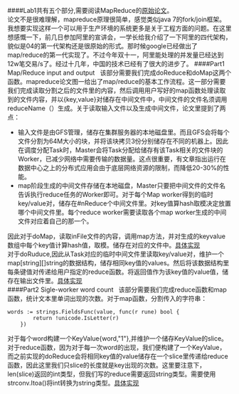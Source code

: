 ####Lab1共有五个部分,需要阅读MapReduce的[原始论文](/mapreduce.pdf)。  
论文不是很难理解，mapreduce原理很简单，感觉类似java 7的fork/join框架。我想要实现这样一个可以用于生产环境的系统更多是关于工程方面的问题。在这里想感慨一下，前几日参加阿里的宣讲会，一学长给我介绍了一下阿里的四代架构，貌似是04的第一代架构还是很原始的形式。那时候google已经做出了map/reduce的第一代实现了。不过今年双十一，阿里能处理的并发量已经达到12w笔交易/s了。经过十几年，中国的技术已经有了很大的进步了。
####Part1 Map/Reduce input and output  
该部分需要我们完成doReduce和doMap这两个函数。mapreduce论文图一给出了map/reduce的基本工作流程。这一部分需要我们完成读取分割之后的文件里的内容，然后调用用户写好的map函数处理读取到的文件内容，并以{key,value}对储存在中间文件中，中间文件的文件名须调用reduceName（）生成。关于读取输入文件以及生成中间文件，论文里提到了两点： 
* 输入文件是由GFS管理，储存在集群服务器的本地磁盘里。而且GFS会将每个文件分割为64M大小的块，并将该块拷贝3份分别储存在不同的机器上。因此在调度分配Task时，Master会将Task分配给储存有该Task相关的文件块的Worker，已减少网络中需要传输的数据量。这点很重要，有文章指出运行在数据中心之上的分布式应用会由于底层网络资源的限制，而降低20-30%的性能。  
* map阶段生成的中间文件存储在本地磁盘，Master只要把中间文件的文件名告诉执行reduce任务的Worker即可。对于每个Map worker得到的临时key/value对，储存在#nReduce个中间文件里。对key值算hash取模决定放置哪个中间文件里。每个reduce worker需要读取各个map worker生成的中间文件对应着自己的那一个。

因此对于doMap，读取inFile文件的内容，调用map方法，并对生成的keyvalue数组中每个key值计算hash值，取模。储存在对应的文件中。[具体实现](./common_map.go)<br>对于doRuduce,因此从Task对应的临时中间文件里读取key/value对，维护一个map[string][]string的数据结构，储存相同key值的values。然后将该数据结构里每条键值对传递给用户指定的reduce函数。将返回值作为该key值的value值，储存在输出文件里。[具体实现](./common_reduce.go)  
####Part2 Sigle-worker word count  
该部分需要我们完成reduce函数和map函数，统计文本里单词出现的次数。对于map函数，分割传入的字符串：  
```
words := strings.FieldsFunc(value, func(r rune) bool {
		return !unicode.IsLetter(r)
	})
```

对于每个word构建一个KeyValue{word,"1"},并维护一个储存KeyValue的slice。  
对于reduce函数，因为对于每一次word的出现，我们便构建了一个KeyValue，而之前实现的doReduce会将相同key值的value储存在一个slice里传递给reduce函数，因此这里我们只slice的长度就是key出现的次数。这里要注意下，len(slice)返回的int类型，但我们写的reduce需要返回string类型。需要使用strconv.Itoa()将int转换为string类型。[具体实现](../main/wc.go)
